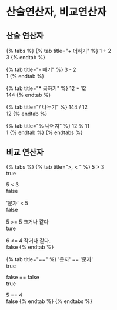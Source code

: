 # 산술연산자, 비교연산자

## 산술 연산자

{% tabs %}
{% tab title="+ 더하기" %}
1 + 2  
3
{% endtab %}

{% tab title="- 빼기" %}
3 - 2  
1
{% endtab %}

{% tab title="\* 곱하기" %}
12  \* 12  
144
{% endtab %}

{% tab title="/ 나누기" %}
144 / 12  
12
{% endtab %}

{% tab title="% 나머지" %}
12 % 11  
1
{% endtab %}
{% endtabs %}

## 비교 연산자

{% tabs %}
{% tab title=">, < " %}
5 &gt; 3  
true

5 &lt; 3  
false

'문자' &lt; 5  
false

5 &gt;= 5 크거나 같다  
ture

6 &lt;= 4 작거나 같다.  
false
{% endtab %}

{% tab title="==" %}
'문자' == '문자'  
true

false ==  false  
true

5 == 4  
false
{% endtab %}
{% endtabs %}



